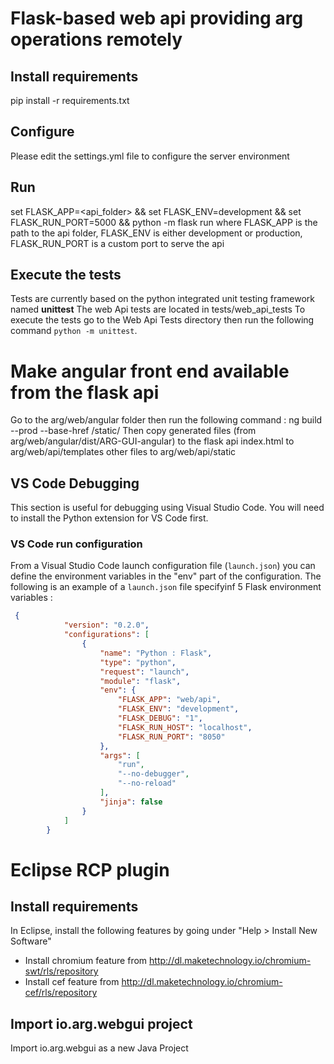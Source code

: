 # Flask-based web api providing arg operations remotely

## Install requirements
pip install -r requirements.txt

## Configure
Please edit the settings.yml file to configure the server environment

## Run
set FLASK_APP=<api_folder> && set FLASK_ENV=development && set FLASK_RUN_PORT=5000 && python -m flask run
where FLASK_APP is the path to the api folder, FLASK_ENV is either development or production, FLASK_RUN_PORT is a custom port to serve the api

## Execute the tests
Tests are currently based on the python integrated unit testing framework named **unittest**
The web Api tests are located in tests/web_api_tests
To execute the tests go to the Web Api Tests directory then run the following command `python -m unittest`.

# Make angular front end available from the flask api
Go to the arg/web/angular folder then run the following command :
ng build --prod --base-href /static/
Then copy generated files (from arg/web/angular/dist/ARG-GUI-angular) to the flask api
    index.html to arg/web/api/templates 
    other files to arg/web/api/static

## VS Code Debugging

This section is useful for debugging using Visual Studio Code.
You will need to install the Python extension for VS Code first.

### VS Code run configuration

From a Visual Studio Code launch configuration file (`launch.json`) you can define the environment variables in the "env" part of the configuration. The following is an example of a `launch.json` file specifyinf 5 Flask environment variables :
```json
 {
            "version": "0.2.0",
            "configurations": [
                {
                    "name": "Python : Flask",
                    "type": "python",
                    "request": "launch",
                    "module": "flask",
                    "env": {
                        "FLASK_APP": "web/api",
                        "FLASK_ENV": "development",
                        "FLASK_DEBUG": "1",
                        "FLASK_RUN_HOST": "localhost",
                        "FLASK_RUN_PORT": "8050"
                    },
                    "args": [
                        "run",
                        "--no-debugger",
                        "--no-reload"
                    ],
                    "jinja": false
                }
            ]
        }

```

# Eclipse RCP plugin

## Install requirements
In Eclipse, install the following features by going under "Help > Install New Software"
- Install chromium feature from http://dl.maketechnology.io/chromium-swt/rls/repository
- Install cef feature from http://dl.maketechnology.io/chromium-cef/rls/repository

## Import io.arg.webgui project
Import io.arg.webgui as a new Java Project

